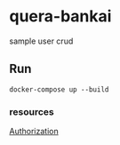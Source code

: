 # quera-bankai
sample user crud 
## Run 
`docker-compose up --build`
### resources 
[Authorization](https://medium.com/monstar-lab-bangladesh-engineering/jwt-auth-in-go-part-2-refresh-tokens-d334777ca8a0)
